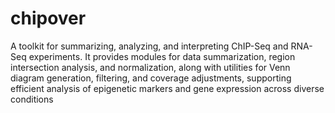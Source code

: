 # chipover
A toolkit for summarizing, analyzing, and interpreting ChIP-Seq and RNA-Seq experiments. It provides modules for data summarization, region intersection analysis, and normalization, along with utilities for Venn diagram generation, filtering, and coverage adjustments, supporting efficient analysis of epigenetic markers and gene expression across diverse conditions
